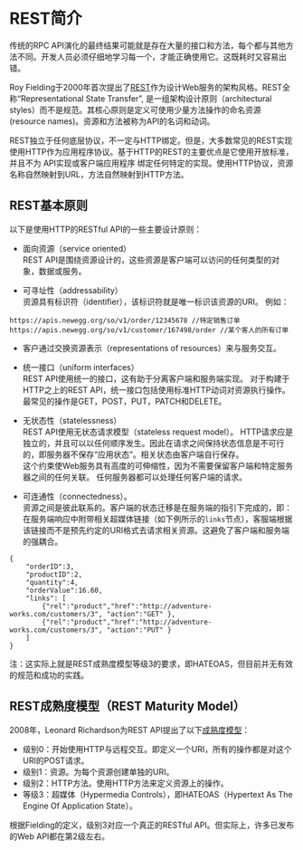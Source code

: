 # REST简介
传统的RPC API演化的最终结果可能就是存在大量的接口和方法，每个都与其他方法不同。开发人员必须仔细地学习每一个，才能正确使用它。这既耗时又容易出错。

Roy Fielding于2000年首次提出了[REST](https://en.wikipedia.org/wiki/Representational_state_transfer)作为设计Web服务的架构风格。REST全称“Representational State Transfer”, 是一组架构设计原则（architectural styles）而不是规范。其核心原则是定义可使用少量方法操作的命名资源(resource names)。资源和方法被称为API的名词和动词。

REST独立于任何底层协议，不一定与HTTP绑定。但是，大多数常见的REST实现使用HTTP作为应用程序协议。基于HTTP的REST的主要优点是它使用开放标准，并且不为 API实现或客户端应用程序 绑定任何特定的实现。使用HTTP协议，资源名称自然映射到URL，方法自然映射到HTTP方法。


## REST基本原则
以下是使用HTTP的RESTful API的一些主要设计原则：  
- 面向资源（service oriented）  
REST API是围绕资源设计的，这些资源是客户端可以访问的任何类型的对象，数据或服务。

- 可寻址性（addressability）  
资源具有标识符（identifier），该标识符就是唯一标识该资源的URI。 例如：  
```
https://apis.newegg.org/so/v1/order/12345678 //特定销售订单
https://apis.newegg.org/so/v1/customer/167498/order //某个客人的所有订单
```
- 客户通过交换资源表示（representations of resources）来与服务交互。

- 统一接口（uniform interfaces）  
REST API使用统一的接口，这有助于分离客户端和服务端实现。 对于构建于HTTP之上的REST API，统一接口包括使用标准HTTP动词对资源执行操作。 最常见的操作是GET，POST，PUT，PATCH和DELETE。

- 无状态性（statelessness）  
REST API使用无状态请求模型（stateless request model）。 HTTP请求应是独立的，并且可以以任何顺序发生。因此在请求之间保持状态信息是不可行的，即服务器不保存“应用状态”。相关状态由客户端自行保存。   
这个约束使Web服务具有高度的可伸缩性，因为不需要保留客户端和特定服务器之间的任何关联。 任何服务器都可以处理任何客户端的请求。

- 可连通性（connectedness）。  
资源之间是彼此联系的。客户端的状态迁移是在服务端的指引下完成的，即：在服务端响应中附带相关超媒体链接（如下例所示的`links`节点），客服端根据该链接而不是预先约定的URI格式去请求相关资源。这避免了客户端和服务端的强耦合。
```
{
    "orderID":3,
    "productID":2,
    "quantity":4,
    "orderValue":16.60,
    "links": [
        {"rel":"product","href":"http://adventure-works.com/customers/3", "action":"GET" },
        {"rel":"product","href":"http://adventure-works.com/customers/3", "action":"PUT" }
    ]
}
```
注：这实际上就是REST成熟度模型等级3的要求，即HATEOAS，但目前并无有效的规范和成功的实践。


## REST成熟度模型（REST Maturity Model）
2008年，Leonard Richardson为REST API提出了以下[成熟度模型](https://martinfowler.com/articles/richardsonMaturityModel.html)：  
- 级别0：开始使用HTTP与远程交互。即定义一个URI，所有的操作都是对这个URI的POST请求。
- 级别1：资源。为每个资源创建单独的URI。
- 级别2：HTTP方法。使用HTTP方法来定义资源上的操作。
- 等级3：超媒体（Hypermedia Controls），即HATEOAS（Hypertext As The Engine Of Application State）。

根据Fielding的定义，级别3对应一个真正的RESTful API。但实际上，许多已发布的Web API都在第2级左右。
